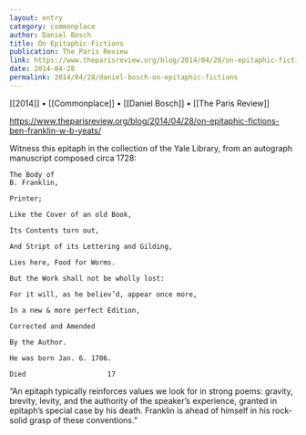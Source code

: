 ```yaml
---
layout: entry
category: commonplace
author: Daniel Bosch
title: On Epitaphic Fictions
publication: The Paris Review
link: https://www.theparisreview.org/blog/2014/04/28/on-epitaphic-fictions-ben-franklin-w-b-yeats/
date: 2014-04-28
permalink: 2014/04/28/daniel-bosch-on-epitaphic-fictions
---
```


[[2014]] • [[Commonplace]] • [[Daniel Bosch]] • [[The Paris Review]]

https://www.theparisreview.org/blog/2014/04/28/on-epitaphic-fictions-ben-franklin-w-b-yeats/

Witness this epitaph in the collection of the Yale Library, from an autograph manuscript composed circa 1728:

    The Body of
    B. Franklin,

    Printer;

    Like the Cover of an old Book,

    Its Contents torn out,

    And Stript of its Lettering and Gilding,

    Lies here, Food for Worms.

    But the Work shall not be wholly lost:

    For it will, as he believ’d, appear once more,

    In a new & more perfect Edition,

    Corrected and Amended

    By the Author.

    He was born Jan. 6. 1706.

    Died                    17


“An epitaph typically reinforces values we look for in strong poems: gravity, brevity, levity, and the authority of the speaker’s experience, granted in epitaph’s special case by his death. Franklin is ahead of himself in his rock-solid grasp of these conventions.”
